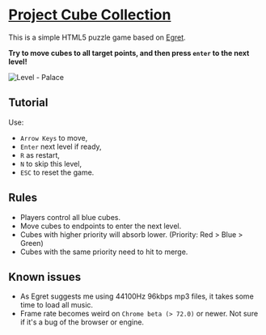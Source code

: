 # [Project Cube Collection](https://wiryls.github.io/cc/)

This is a simple HTML5 puzzle game based on [Egret](https://www.egret.com/).

**Try to move cubes to all target points, and then press `enter` to the next level!**

![Level - Palace](./screenshots/cc-level-palace.gif?raw=true "Merge cubes to  U-shaped and move them to end points!")

## Tutorial

Use:

- `Arrow Keys` to move,
- `Enter` next level if ready,
- `R` as restart,
- `N` to skip this level,
- `ESC` to reset the game.

## Rules

- Players control all blue cubes.
- Move cubes to endpoints to enter the next level.
- Cubes with higher priority will absorb lower. (Priority: Red > Blue > Green)
- Cubes with the same priority need to hit to merge.

## Known issues

- As Egret suggests me using 44100Hz 96kbps mp3 files, it takes some time to load all music.
- Frame rate becomes weird on `Chrome beta (> 72.0)` or newer. Not sure if it's a bug of the browser or engine.
